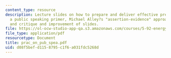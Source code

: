 ```yaml
---
content_type: resource
description: Lecture slides on how to prepare and deliver effective presentations.  Includes
  a public speaking primer, Michael Alley?s "assertion-evidence" approach to PowerPoint,
  and critique and improvement of slides.
file: https://ol-ocw-studio-app-qa.s3.amazonaws.com/courses/5-92-energy-environment-and-society-spring-2007/d08f5befd1158795c1f6a031fdc5268d_prac_on_pub_spea.pdf
file_type: application/pdf
resourcetype: Document
title: prac_on_pub_spea.pdf
uid: d08f5bef-d115-8795-c1f6-a031fdc5268d
---
```

